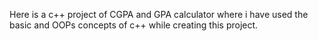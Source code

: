 Here is a c++ project of CGPA and GPA calculator where i have used the basic and OOPs concepts of c++ while creating this project.
